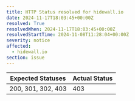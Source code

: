 ```yaml
---
title: HTTP Status resolved for hidewall.io
date: 2024-11-17T18:03:45+00:00Z
resolved: True
resolvedWhen: 2024-11-17T18:03:45+00:00Z
resolvedStartTime: 2024-11-08T11:28:04+00:00Z
severity: notice
affected:
  - hidewall.io
section: issue
---
```


| Expected Statuses | Actual Status  |
|-------------------|----------------|
| 200, 301, 302, 403 | 403 |
